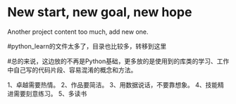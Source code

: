 # New start, new goal, new hope

Another project content too much, add new one.

#python_learn的文件太多了，目录也比较多，转移到这里

#总的来说，这边放的不再是Python基础，更多放的是使用到的库类的学习、工作中自己写的代码片段、容易混淆的概念和方法。


1、卓越需要热情。
2、作品要简洁。
3、用数据说话，不要靠想象。
4、技能精进需要刻意练习。
5、多读书

